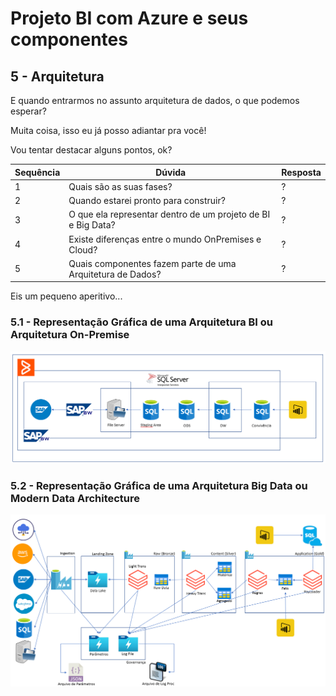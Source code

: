 # Projeto BI com Azure e seus componentes

## 5 - Arquitetura

E quando entrarmos no assunto arquitetura de dados, o que podemos esperar?

Muita coisa, isso eu já posso adiantar pra você!

Vou tentar destacar alguns pontos, ok?

|Sequência|Dúvida|Resposta
|---|---|---|
| 1 | Quais são as suas fases? | ? |
| 2 | Quando estarei pronto para construir? | ? |
| 3 | O que ela representar dentro de um projeto de BI e Big Data? | ? |
| 4 | Existe diferenças entre o mundo OnPremises e Cloud? | ? |
| 5 | Quais componentes fazem parte de uma Arquitetura de Dados? | ? |

Eis um pequeno aperitivo...

### 5.1 - Representação Gráfica de uma Arquitetura BI ou Arquitetura On-Premise

![Image](./imagens/24_arquitetura_bi.png)

### 5.2 - Representação Gráfica de uma Arquitetura Big Data ou Modern Data Architecture

![Image](./imagens/25_arquitetura_bigdata.png)